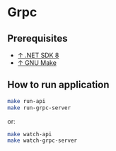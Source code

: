 # Grpc

## Prerequisites

- [↑ .NET SDK 8](https://dotnet.microsoft.com/en-us/download/dotnet/8.0)
- [↑ GNU Make](https://www.gnu.org/software/make)

## How to run application

```bash
make run-api
make run-grpc-server
```
or:

```bash
make watch-api
make watch-grpc-server
```
